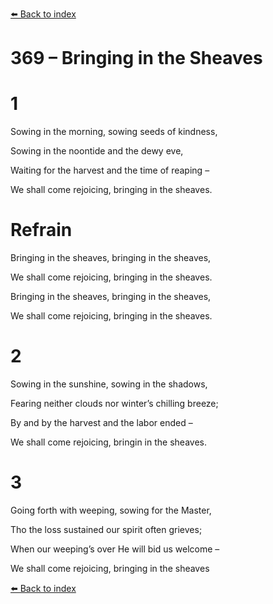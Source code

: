 [⬅️ Back to index](../README.md)

# 369 – Bringing in the Sheaves





# 1

Sowing in the morning, sowing seeds of kindness,

Sowing in the noontide and the dewy eve,

Waiting for the harvest and the time of reaping –

We shall come rejoicing, bringing in the sheaves.



# Refrain

Bringing in the sheaves, bringing in the sheaves,

We shall come rejoicing, bringing in the sheaves.

Bringing in the sheaves, bringing in the sheaves,

We shall come rejoicing, bringing in the sheaves.



# 2

Sowing in the sunshine, sowing in the shadows,

Fearing neither clouds nor winter’s chilling breeze;

By and by the harvest and the labor ended –

We shall come rejoicing, bringin in the sheaves.



# 3

Going forth with weeping, sowing for the Master,

Tho the loss sustained our spirit often grieves;

When our weeping’s over He will bid us welcome –

We shall come rejoicing, bringing in the sheaves

[⬅️ Back to index](../README.md)
